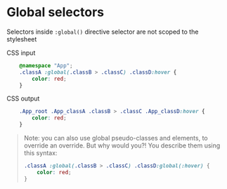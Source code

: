 # Global selectors

Selectors inside `:global()` directive selector are not scoped to the stylesheet 

CSS input
```css
    @namespace "App";
    .classA :global(.classB > .classC) .classD:hover {
        color: red;
    }

```

CSS output
```css
    .App_root .App_classA .classB > .classC .App_classD:hover {
        color: red;
    }
```

> Note: you can also use global pseudo-classes and elements, to override an override. But why would you?! You describe them using this syntax:
>
> ```css
> .classA :global(.classB > .classC) .classD:global(:hover) {
>     color: red;
> }
> ```

